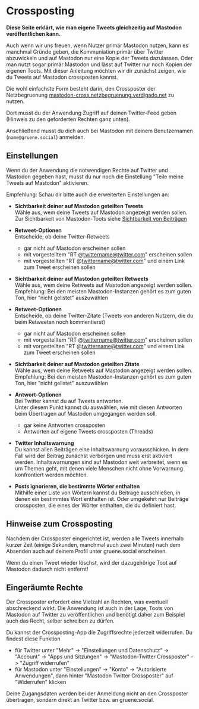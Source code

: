 # Crossposting

**Diese Seite erklärt, wie man eigene Tweets gleichzeitig auf Mastodon veröffentlichen kann.**

Auch wenn wir uns freuen, wenn Nutzer primär Mastodon nutzen, kann es manchmal Gründe geben, die Kommuniation primär über Twitter abzuwickeln und auf Mastodon nur eine Kopie der Tweets dazulassen. Oder man nutzt sogar primär Mastodon und lässt auf Twitter nur noch Kopien der eigenen Toots. Mit dieser Anleitung möchten wir dir zunächst zeigen, wie du Tweets auf Mastodon crossposten kannst.

Die wohl einfachste Form besteht darin, den Crossposter der Netzbegruenung [mastodon-cross.netzbegruenung.verdigado.net](https://mastodon-cross.netzbegruenung.verdigado.net/) zu nutzen.

Dort musst du der Anwendung Zugriff auf deinen Twitter-Feed geben (Hinweis zu den geforderten Rechten ganz unten).

Anschließend musst du dich auch bei Mastodon mit deinem Benutzernamen (`name@gruene.social`) anmelden.

## Einstellungen

Wenn du der Anwendung die notwendigen Rechte auf Twitter und Mastodon gegeben hast, musst du nur noch die Einstellung "Teile meine Tweets auf Mastodon" aktivieren.

Empfehlung: Schau dir bitte auch die erweiterten Einstellungen an:

* **Sichtbarkeit deiner auf Mastodon geteilten Tweets**  
Wähle aus, wem deine Tweets auf Mastodon angezeigt werden sollen.
Zur Sichtbarkeit von Mastodon-Toots siehe [Sichtbarkeit von Beiträgen](toots/visibility.md)

* **Retweet-Optionen**  
Entscheide, ob deine Twitter-Retweets
    - gar nicht auf Mastodon erscheinen sollen  
    - mit vorgestelltem "RT @twittername@twitter.com" erscheinen sollen  
    - mit vorgestellten "RT @twittername@twitter.com" und einem Link zum Tweet erscheinen sollen

* **Sichtbarkeit deiner auf Mastodon geteilten Retweets**  
Wähle aus, wem deine Retweets auf Mastodon angezeigt werden sollen.  
Empfehlung: Bei den meisten Mastodon-Instanzen gehört es zum guten Ton, hier "nicht gelistet" auszuwählen

* **Retweet-Optionen**  
Entscheide, ob deine Twitter-Zitate (Tweets von anderen Nutzern, die du beim Retweeten noch kommentierst)
    - gar nicht auf Mastodon erscheinen sollen  
    - mit vorgestelltem "RT @twittername@twitter.com" erscheinen sollen  
    - mit vorgestellten "RT @twittername@twitter.com" und einem Link zum Tweet erscheinen sollen  

* **Sichtbarkeit deiner auf Mastodon geteilten Zitate**  
Wähle aus, wem deine Retweets auf Mastodon angezeigt werden sollen.  
Empfehlung: Bei den meisten Mastodon-Instanzen gehört es zum guten Ton, hier "nicht gelistet" auszuwählen

* **Antwort-Optionen**  
Bei Twitter kannst du auf Tweets antworten.  
Unter diesem Punkt kannst du auswählen, wie mit diesen Antworten beim Übertragen auf Mastodon umgegangen werden soll.
    - gar keine Antworten crossposten  
    - Antworten auf eigene Tweets crossposten (Threads)

* **Twitter Inhaltswarnung**  
Du kannst allen Beiträgen eine Inhaltswarnung vorausschicken. In dem Fall wird der Beitrag zunächst verborgen und muss erst aktiviert werden. Inhaltswarnungen sind auf Mastodon weit verbreitet, wenn es um Themen geht, mit denen viele Menschen nicht ohne Vorwarnung konfrontiert werden möchten.

* **Posts ignorieren, die bestimmte Wörter enthalten**  
Mithilfe einer Liste von Wörtern kannst du Beiträge ausschließen, in denen ein bestimmtes Wort enthalten ist. Oder umgekehrt nur Beiträge crossposten, die eines der Wörter enthalten, die du definiert hast.

## Hinweise zum Crossposting

Nachdem der Crossposter eingerichtet ist, werden alle Tweets innerhalb kurzer Zeit (einige Sekunden, manchmal auch zwei Minuten) nach dem Absenden auch auf deinem Profil unter gruene.social erscheinen.

Wenn du einen Tweet wieder löschst, wird der dazugehörige Toot auf Mastodon dadurch nicht entfernt!

## Eingeräumte Rechte

Der Crossposter erfordert eine Vielzahl an Rechten, was eventuell abschreckend wirkt. Die Anwendung ist auch in der Lage, Toots von Mastodon auf Twitter zu veröffentlichen und benötigt daher zum Beispiel auch das Recht, selber schreiben zu dürfen.

Du kannst der Crossposting-App die Zugriffsrechte jederzeit widerrufen. Du findest diese Funktion
* für Twitter unter "Mehr" -> "Einstellungen und Datenschutz" -> "Account" -> "Apps und Sitzungen" -> "Mastodon-Twitter Crossposter" -> "Zugriff widerrufen" 
* für Mastodon unter "Einstellungen" -> "Konto" -> "Autorisierte Anwendungen", dann hinter "Mastodon Twitter Crossposter" auf "Widerrufen" klicken

Deine Zugangsdaten werden bei der Anmeldung nicht an den Crossposter übertragen, sondern direkt an Twitter bzw. an gruene.social. 
